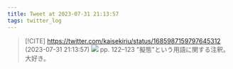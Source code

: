 ```yaml
---
title: Tweet at 2023-07-31 21:13:57
tags: twitter_log
---
```


> [!CITE] https://twitter.com/kaisekiriu/status/1685987159797645312 (2023-07-31 21:13:57)
> ![](https://twitter.com/kaisekiriu/status/1685987159797645312)
> pp. 122–123
> "擬態"という用語に関する注釈。大好き。
